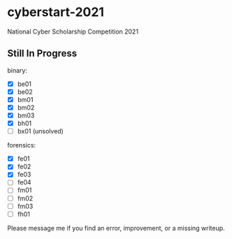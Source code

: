# cyberstart-2021
National Cyber Scholarship Competition 2021

## Still In Progress
binary:
- [x] be01
- [x] be02
- [x] bm01
- [x] bm02
- [x] bm03
- [x] bh01
- [ ] bx01 (unsolved)

forensics:
- [x] fe01
- [x] fe02
- [x] fe03
- [ ] fe04
- [ ] fm01
- [ ] fm02
- [ ] fm03
- [ ] fh01

Please message me if you find an error, improvement, or a missing writeup.
